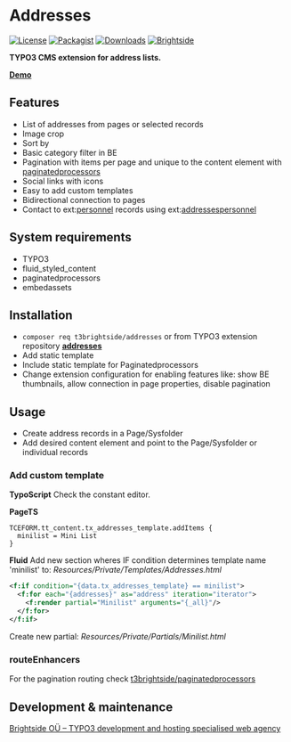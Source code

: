 # Addresses
[![License](https://poser.pugx.org/t3brightside/addresses/license)](LICENSE.txt)
[![Packagist](https://img.shields.io/packagist/v/t3brightside/addresses.svg?style=flat)](https://packagist.org/packages/t3brightside/addresses)
[![Downloads](https://poser.pugx.org/t3brightside/addresses/downloads)](https://packagist.org/packages/t3brightside/addresses)
[![Brightside](https://img.shields.io/badge/by-t3brightside.com-orange.svg?style=flat)](https://t3brightside.com)

**TYPO3 CMS extension for address lists.**

**[Demo](https://microtemplate.t3brightside.com/)**

## Features
- List of addresses from pages or selected records
- Image crop
- Sort by
- Basic category filter in BE
- Pagination with items per page and unique to the content element with [paginatedprocessors](https://github.com/t3brightside/paginatedprocessors)
- Social links with icons
- Easy to add custom templates
- Bidirectional connection to pages
- Contact to ext:[personnel](https://extensions.typo3.org/extension/personnel/) records using ext:[addressespersonnel](https://extensions.typo3.org/extension/addressespersonnel/)

## System requirements
- TYPO3
- fluid_styled_content
- paginatedprocessors
- embedassets

## Installation
- `composer req t3brightside/addresses` or from TYPO3 extension repository **[addresses](https://extensions.typo3.org/extension/addresses/)**
- Add static template
- Include static template for Paginatedprocessors
- Change extension configuration for enabling features like: show BE thumbnails, allow connection in page properties, disable pagination

## Usage
- Create address records in a Page/Sysfolder
- Add desired content element and point to the Page/Sysfolder or individual records

### Add custom template
**TypoScript**
Check the constant editor.

**PageTS**
```
TCEFORM.tt_content.tx_addresses_template.addItems {
  minilist = Mini List
}
```

**Fluid**
Add new section wheres IF condition determines template name 'minilist' to: _Resources/Private/Templates/Addresses.html_
```xml
<f:if condition="{data.tx_addresses_template} == minilist">
  <f:for each="{addresses}" as="address" iteration="iterator">
    <f:render partial="Minilist" arguments="{_all}"/>
  </f:for>
</f:if>
```
Create new partial: _Resources/Private/Partials/Minilist.html_

### routeEnhancers
For the pagination routing check [t3brightside/paginatedprocessors](https://github.com/t3brightside/paginatedprocessors#readme)

## Development & maintenance
[Brightside OÜ – TYPO3 development and hosting specialised web agency](https://t3brightside.com/)
